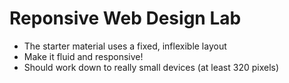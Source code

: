 # Reponsive Web Design Lab

* The starter material uses a fixed, inflexible layout
* Make it fluid and responsive!
* Should work down to really small devices (at least 320 pixels)